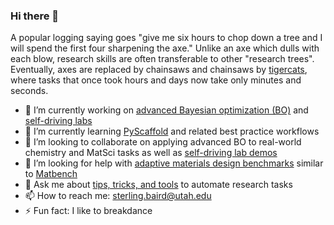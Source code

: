 ### Hi there 👋

A popular logging saying goes "give me six hours to chop down a tree and I will spend the first four sharpening the axe." Unlike an axe which dulls with each blow, research skills are often transferable to other "research trees". Eventually, axes are replaced by chainsaws and chainsaws by [tigercats](https://www.tigercat.com/), where tasks that once took hours and days now take only minutes and seconds.

- 🔭 I’m currently working on [advanced Bayesian optimization (BO)](https://www.youtube.com/playlist?list=PLL0SWcFqypClTIMQDOs_Jug70qaVPOzEc) and [self-driving labs](https://github.com/sparks-baird/self-driving-lab-demo)
- 🌱 I’m currently learning [PyScaffold](https://pyscaffold.org/en/stable/) and related best practice workflows
- 👯 I’m looking to collaborate on applying advanced BO to real-world chemistry and MatSci tasks as well as [self-driving lab demos](https://github.com/sparks-baird/self-driving-lab-demo)
- 🤔 I’m looking for help with [adaptive materials design benchmarks](https://github.com/sparks-baird/optimization-benchmark) similar to [Matbench](https://matbench.materialsproject.org/)
- 💬 Ask me about [tips, tricks, and tools](https://github.com/sparks-baird/auto-paper) to automate research tasks
- 📫 How to reach me: sterling.baird@utah.edu
- ⚡ Fun fact: I like to breakdance
